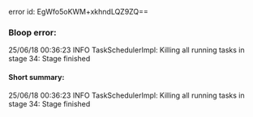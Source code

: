 error id: EgWfo5oKWM+xkhndLQZ9ZQ==
### Bloop error:

25/06/18 00:36:23 INFO TaskSchedulerImpl: Killing all running tasks in stage 34: Stage finished
#### Short summary: 

25/06/18 00:36:23 INFO TaskSchedulerImpl: Killing all running tasks in stage 34: Stage finished
